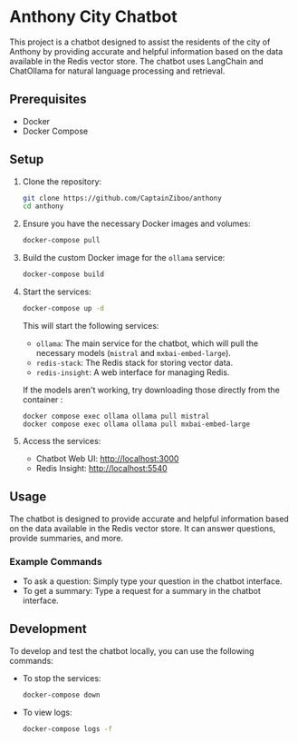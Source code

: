 # Anthony City Chatbot

This project is a chatbot designed to assist the residents of the city of Anthony by providing accurate and helpful information based on the data available in the Redis vector store. The chatbot uses LangChain and ChatOllama for natural language processing and retrieval.

## Prerequisites

- Docker
- Docker Compose

## Setup

1. Clone the repository:

   ```sh
   git clone https://github.com/CaptainZiboo/anthony
   cd anthony
   ```

2. Ensure you have the necessary Docker images and volumes:

   ```sh
   docker-compose pull
   ```

3. Build the custom Docker image for the `ollama` service:

   ```sh
   docker-compose build
   ```

4. Start the services:

   ```sh
   docker-compose up -d
   ```

   This will start the following services:

   - `ollama`: The main service for the chatbot, which will pull the necessary models (`mistral` and `mxbai-embed-large`).
   - `redis-stack`: The Redis stack for storing vector data.
   - `redis-insight`: A web interface for managing Redis.

   If the models aren't working, try downloading those directly from the container :

   ```
   docker compose exec ollama ollama pull mistral
   docker compose exec ollama ollama pull mxbai-embed-large
   ```

5. Access the services:
   - Chatbot Web UI: [http://localhost:3000](http://localhost:3000)
   - Redis Insight: [http://localhost:5540](http://localhost:5540)

## Usage

The chatbot is designed to provide accurate and helpful information based on the data available in the Redis vector store. It can answer questions, provide summaries, and more.

### Example Commands

- To ask a question: Simply type your question in the chatbot interface.
- To get a summary: Type a request for a summary in the chatbot interface.

## Development

To develop and test the chatbot locally, you can use the following commands:

- To stop the services:

  ```sh
  docker-compose down
  ```

- To view logs:

  ```sh
  docker-compose logs -f
  ```
